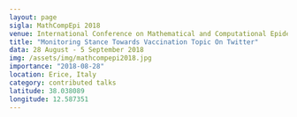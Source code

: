 ```yaml
---
layout: page
sigla: MathCompEpi 2018
venue: International Conference on Mathematical and Computational Epidemiology 
title: "Monitoring Stance Towards Vaccination Topic On Twitter"
data: 28 August - 5 September 2018
img: /assets/img/mathcompepi2018.jpg
importance: "2018-08-28"
location: Erice, Italy
category: contributed talks
latitude: 38.038089
longitude: 12.587351
---
```






